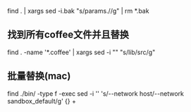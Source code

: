 find . | xargs sed -i.bak "s/params.//g" | rm *.bak

## 找到所有coffee文件并且替换

find . -name '*.coffee' | xargs sed -i "" "s/lib/src/g"

## 批量替换(mac)
find ./bin/ -type f -exec sed -i '' 's/--network host/--network sandbox_default/g' {} +
